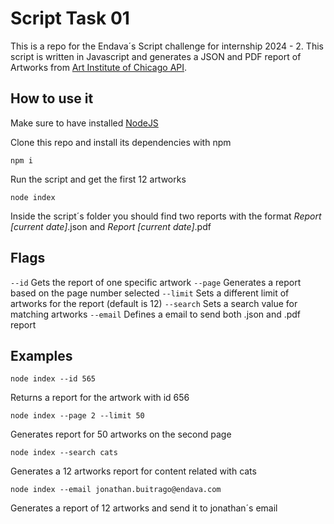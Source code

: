 # Script Task 01

This is a repo for the Endava´s Script challenge for internship 2024 - 2. This script is written in Javascript and generates a JSON and PDF report of Artworks from [Art Institute of Chicago API](https://api.artic.edu/api/v1/artworks).

## How to use it

Make sure to have installed [NodeJS](https://nodejs.org/en)

Clone this repo and install its dependencies with npm

```
npm i
```

Run the script and get the first 12 artworks

```
node index
```

Inside the script´s folder you should find two reports with the format _Report [current date]_.json and _Report [current date]_.pdf

## Flags

`--id` Gets the report of one specific artwork
`--page` Generates a report based on the page number selected
`--limit` Sets a different limit of artworks for the report (default is 12)
`--search` Sets a search value for matching artworks
`--email` Defines a email to send both .json and .pdf report

## Examples

    node index --id 565

Returns a report for the artwork with id 656

    node index --page 2 --limit 50

Generates report for 50 artworks on the second page

    node index --search cats

Generates a 12 artworks report for content related with cats

    node index --email jonathan.buitrago@endava.com

Generates a report of 12 artworks and send it to jonathan´s email
